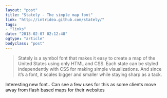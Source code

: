 ```yaml
---
layout: "post"
title: "Stately - The simple map font"
link: "http://intridea.github.com/stately/"
tags: 
- "links"
date: "2013-02-07 02:12:48"
ogtype: "article"
bodyclass: "post"
---
```


> Stately is a symbol font that makes it easy to create a map of the United States using only HTML and CSS. Each state can be styled independently with CSS for making simple visualizations. And since it’s a font, it scales bigger and smaller while staying sharp as a tack.

Interesting new font.. Can see a few uses for this as some clients move away from flash based maps for their websites